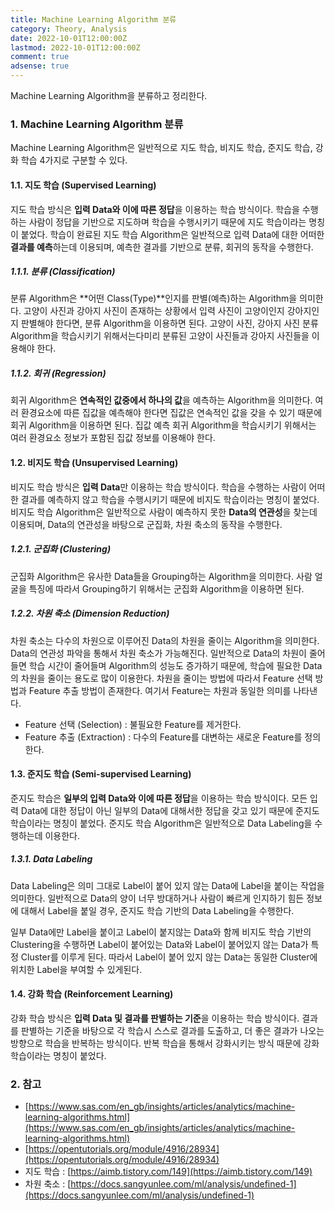 ```yaml
---
title: Machine Learning Algorithm 분류
category: Theory, Analysis
date: 2022-10-01T12:00:00Z
lastmod: 2022-10-01T12:00:00Z
comment: true
adsense: true
---
```


Machine Learning Algorithm을 분류하고 정리한다.

### 1. Machine Learning Algorithm 분류

Machine Learning Algorithm은 일반적으로 지도 학습, 비지도 학습, 준지도 학습, 강화 학습 4가지로 구분할 수 있다.

#### 1.1. 지도 학습 (Supervised Learning)

지도 학습 방식은 **입력 Data와 이에 따른 정답**을 이용하는 학습 방식이다. 학습을 수행하는 사람이 정답을 기반으로 지도하며 학습을 수행시키기 때문에 지도 학습이라는 명칭이 붙었다. 학습이 완료된 지도 학습 Algorithm은 일반적으로 입력 Data에 대한 어떠한 **결과를 예측**하는데 이용되며, 예측한 결과를 기반으로 분류, 회귀의 동작을 수행한다.

##### 1.1.1. 분류 (Classification)

분류 Algorithm은 **어떤 Class(Type)**인지를 판별(예측)하는 Algorithm을 의미한다. 고양이 사진과 강아지 사진이 존재하는 상황에서 입력 사진이 고양이인지 강아지인지 판별해야 한다면, 분류 Algorithm을 이용하면 된다. 고양이 사진, 강아지 사진 분류 Algorithm을 학습시키기 위해서는다미리 분류된 고양이 사진들과 강아지 사진들을 이용해야 한다.

##### 1.1.2. 회귀 (Regression)

회귀 Algorithm은 **연속적인 값중에서 하나의 값**을 예측하는 Algorithm을 의미한다. 여러 환경요소에 따른 집값을 예측해야 한다면 집값은 연속적인 값을 갖을 수 있기 때문에 회귀 Algorithm을 이용하면 된다. 집값 예측 회귀 Algorithm을 학습시키기 위해서는 여러 환경요소 정보가 포함된 집값 정보를 이용해야 한다.

#### 1.2. 비지도 학습 (Unsupervised Learning)

비지도 학습 방식은 **입력 Data**만 이용하는 학습 방식이다. 학습을 수행하는 사람이 어떠한 결과를 예측하지 않고 학습을 수행시키기 때문에 비지도 학습이라는 명칭이 붙었다. 비지도 학습 Algorithm은 일반적으로 사람이 예측하지 못한 **Data의 연관성**을 찾는데 이용되며, Data의 연관성을 바탕으로 군집화, 차원 축소의 동작을 수행한다.

##### 1.2.1. 군집화 (Clustering)

군집화 Algorithm은 유사한 Data들을 Grouping하는 Algorithm을 의미한다. 사람 얼굴을 특징에 따라서 Grouping하기 위해서는 군집화 Algorithm을 이용하면 된다.

##### 1.2.2. 차원 축소 (Dimension Reduction)

차원 축소는 다수의 차원으로 이루어진 Data의 차원을 줄이는 Algorithm을 의미한다. Data의 연관성 파악을 통해서 차원 축소가 가능해진다. 일반적으로 Data의 차원이 줄어들면 학습 시간이 줄어들며 Algorithm의 성능도 증가하기 때문에, 학습에 필요한 Data의 차원을 줄이는 용도로 많이 이용한다. 차원을 줄이는 방법에 따라서 Feature 선택 방법과 Feature 추출 방법이 존재한다. 여기서 Feature는 차원과 동일한 의미를 나타낸다.

* Feature 선택 (Selection) : 불필요한 Feature를 제거한다.
* Feature 추출 (Extraction) : 다수의 Feature를 대변하는 새로운 Feature를 정의한다.

#### 1.3. 준지도 학습 (Semi-supervised Learning)

준지도 학습은 **일부의 입력 Data와 이에 따른 정답**을 이용하는 학습 방식이다. 모든 입력 Data에 대한 정답이 아닌 일부의 Data에 대해서한 정답을 갖고 있기 때문에 준지도 학습이라는 명칭이 붙었다. 준지도 학습 Algorithm은 일반적으로 Data Labeling을 수행하는데 이용한다.

##### 1.3.1. Data Labeling

Data Labeling은 의미 그대로 Label이 붙어 있지 않는 Data에 Label을 붙이는 작업을 의미한다. 일반적으로 Data의 양이 너무 방대하거나 사람이 빠르게 인지하기 힘든 정보에 대해서 Label을 붙일 경우, 준지도 학습 기반의 Data Labeling을 수행한다.

일부 Data에만 Label을 붙이고 Label이 붙지않는 Data와 함께 비지도 학습 기반의 Clustering을 수행하면 Label이 붙어있는 Data와 Label이 붙어있지 않는 Data가 특정 Cluster를 이루게 된다. 따라서 Label이 붙어 있지 않는 Data는 동일한 Cluster에 위치한 Label을 부여할 수 있게된다.

#### 1.4. 강화 학습 (Reinforcement Learning)

강화 학습 방식은 **입력 Data 및 결과를 판별하는 기준**을 이용하는 학습 방식이다. 결과를 판별하는 기준을 바탕으로 각 학습시 스스로 결과를 도출하고, 더 좋은 결과가 나오는 방향으로 학습을 반복하는 방식이다. 반복 학습을 통해서 강화시키는 방식 때문에 강화 학습이라는 명칭이 붙었다.

### 2. 참고

* [https://www.sas.com/en_gb/insights/articles/analytics/machine-learning-algorithms.html](https://www.sas.com/en_gb/insights/articles/analytics/machine-learning-algorithms.html)
* [https://opentutorials.org/module/4916/28934](https://opentutorials.org/module/4916/28934)
* 지도 학습 : [https://aimb.tistory.com/149](https://aimb.tistory.com/149)
* 차원 축소 : [https://docs.sangyunlee.com/ml/analysis/undefined-1](https://docs.sangyunlee.com/ml/analysis/undefined-1)
